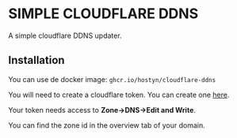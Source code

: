 # SIMPLE CLOUDFLARE DDNS

A simple cloudflare DDNS updater.

## Installation

You can use de docker image: `ghcr.io/hostyn/cloudflare-ddns`

You will need to create a cloudflare token. You can create one [here](https://dash.cloudflare.com/profile/api-tokens).

Your token needs access to **Zone&rarr;DNS&rarr;Edit and Write**.

You can find the zone id in the overview tab of your domain.
